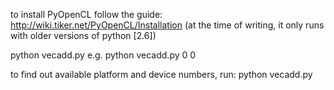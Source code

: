 to install PyOpenCL follow the guide:
    http://wiki.tiker.net/PyOpenCL/Installation
(at the time of writing, it only runs with older versions of python [2.6])

python vecadd.py <platform no.> <device no.>
e.g.
python vecadd.py 0 0

to find out available platform and device numbers, run:
python vecadd.py

